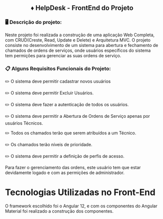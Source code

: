 <h2 align="center">♦️ HelpDesk - FrontEnd do Projeto </h2>

### 🖥️ Descrição do projeto:
 
 Neste projeto foi realizada a construção de uma aplicação Web Completa, com CRUD(Creste, Read, Update e Delete) e Arquitetura MVC.
 O projeto consiste no desenvolvimento de um sistema para abertura e fechamento de chamados de ordens de serviços, onde usuários específicos do sistema tem permições para gerenciar as suas ordens de serviço.

### 📋 Alguns Requisitos Funcionais do Projeto:

 ✏️ O sistema deve permitir cadastrar novos usuários

 ✏️ O sistema deve permitir Excluir Usuários.

 ✏️ O sistema deve fazer a autenticação de todos os usuários.

 ✏️ O sistema deve permitir a Abertura de Ordens de Serviço apenas por usuários Técnicos.

 ✏️ Todos os chamados terão que serem atribuídos a um Técnico.

 ✏️ Os chamados terão níveis de prioridade.

 ✏️ O sistema deve permitir a definição de perfis de acesso.



 Para fazer o gerenciamento das ordens, este usuário tem que estar devidamente logado e com as permições de administrador.

# Tecnologias Utilizadas no Front-End

O framework escolhido foi o Angular 12, e com os componentes do Angular Material foi realizado a construção dos componentes.